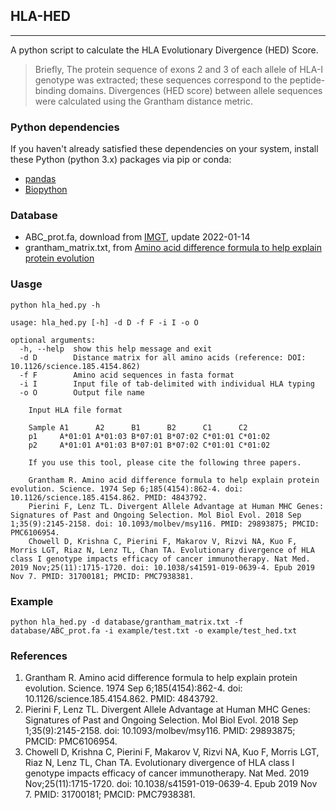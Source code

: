 
## HLA-HED
---

A python script to calculate the HLA Evolutionary Divergence (HED) Score.


> Briefly, The protein sequence of exons 2 and 3 of each allele of  HLA-I genotype was extracted; these sequences correspond to the peptide-binding domains. Divergences (HED score) between allele sequences were calculated using the Grantham distance metric.

### Python dependencies

If you haven't already satisfied these dependencies on your system, install these Python (python 3.x) packages via pip or conda:

- [pandas](https://pandas.pydata.org/)
- [Biopython](https://biopython.org/)

### Database

- ABC_prot.fa, download from [IMGT](https://www.ebi.ac.uk/ipd/imgt/hla/), update 2022-01-14
- grantham_matrix.txt, from [Amino acid difference formula to help explain protein evolution](https://www.science.org/doi/10.1126/science.185.4154.862)

### Uasge

```
python hla_hed.py -h

usage: hla_hed.py [-h] -d D -f F -i I -o O

optional arguments:
  -h, --help  show this help message and exit
  -d D        Distance matrix for all amino acids (reference: DOI: 10.1126/science.185.4154.862)
  -f F        Amino acid sequences in fasta format
  -i I        Input file of tab-delimited with individual HLA typing
  -o O        Output file name

    Input HLA file format

    Sample A1      A2      B1      B2      C1      C2
    p1     A*01:01 A*01:03 B*07:01 B*07:02 C*01:01 C*01:02
    p2     A*01:01 A*01:03 B*07:01 B*07:02 C*01:01 C*01:02

    If you use this tool, please cite the following three papers.

    Grantham R. Amino acid difference formula to help explain protein evolution. Science. 1974 Sep 6;185(4154):862-4. doi: 10.1126/science.185.4154.862. PMID: 4843792.
    Pierini F, Lenz TL. Divergent Allele Advantage at Human MHC Genes: Signatures of Past and Ongoing Selection. Mol Biol Evol. 2018 Sep 1;35(9):2145-2158. doi: 10.1093/molbev/msy116. PMID: 29893875; PMCID: PMC6106954.
    Chowell D, Krishna C, Pierini F, Makarov V, Rizvi NA, Kuo F, Morris LGT, Riaz N, Lenz TL, Chan TA. Evolutionary divergence of HLA class I genotype impacts efficacy of cancer immunotherapy. Nat Med. 2019 Nov;25(11):1715-1720. doi: 10.1038/s41591-019-0639-4. Epub 2019 Nov 7. PMID: 31700181; PMCID: PMC7938381.
```

### Example

```
python hla_hed.py -d database/grantham_matrix.txt -f database/ABC_prot.fa -i example/test.txt -o example/test_hed.txt
```

### References

1. Grantham R. Amino acid difference formula to help explain protein evolution. Science. 1974 Sep 6;185(4154):862-4. doi: 10.1126/science.185.4154.862. PMID: 4843792.
2. Pierini F, Lenz TL. Divergent Allele Advantage at Human MHC Genes: Signatures of Past and Ongoing Selection. Mol Biol Evol. 2018 Sep 1;35(9):2145-2158. doi: 10.1093/molbev/msy116. PMID: 29893875; PMCID: PMC6106954.
3. Chowell D, Krishna C, Pierini F, Makarov V, Rizvi NA, Kuo F, Morris LGT, Riaz N, Lenz TL, Chan TA. Evolutionary divergence of HLA class I genotype impacts efficacy of cancer immunotherapy. Nat Med. 2019 Nov;25(11):1715-1720. doi: 10.1038/s41591-019-0639-4. Epub 2019 Nov 7. PMID: 31700181; PMCID: PMC7938381.
